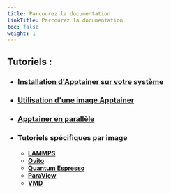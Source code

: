 ```yaml
---
title: Parcourez la documentation
linkTitle: Parcourez la documentation
toc: false
weight: 1
---
```




## Tutoriels :

- ### <a href="/documentation/install-apptainer/howto/">Installation d'Apptainer sur votre système</a>

- ### <a href="/documentation/use-apptainer-image/howto/">Utilisation d'une image Apptainer</a>

- ### <a href="/documentation/apptainer-parallel/howto/">Apptainer en parallèle</a>

- ### Tutoriels spécifiques par image

  - <a href="/documentation/by-container/lammps/"><b>LAMMPS</b></a>
  - <a href="/documentation/by-container/ovito/"><b>Ovito</b></a>
  - <a href="/documentation/by-container/quantum-espresso/"><b>Quantum Espresso</b></a>
  - <a href="/documentation/by-container/paraview/"><b>ParaView</b></a>
  - <a href="/documentation/by-container/vmd/"><b>VMD</b></a>
